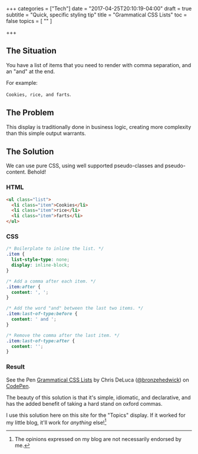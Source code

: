 +++
categories = ["Tech"]
date = "2017-04-25T20:10:19-04:00"
draft = true
subtitle = "Quick, specific styling tip"
title = "Grammatical CSS Lists"
toc = false
topics = [
  ""
]

+++



## The Situation

You have a list of items that you need to render with comma separation, and
an "and" at the end.

For example:

`Cookies, rice, and farts`.

## The Problem

This display is traditionally done in business logic, creating
more complexity than this simple output warrants.

## The Solution

We can use pure CSS, using well supported pseudo-classes and pseudo-content.
Behold!

### HTML

```html
<ul class="list">
  <li class="item">Cookies</li>
  <li class="item">rice</li>
  <li class="item">farts</li>
</ul>
```

### CSS

```css
/* Boilerplate to inline the list. */
.item {
  list-style-type: none;
  display: inline-block;
}

/* Add a comma after each item. */
.item:after {
  content: ', ';
}

/* Add the word "and" between the last two items. */
.item:last-of-type:before {
  content: ' and ';
}

/* Remove the comma after the last item. */
.item:last-of-type:after {
  content: '';
}
```

### Result

<p data-height="265" data-theme-id="0" data-slug-hash="xdRPWZ" data-default-tab="css,result" data-user="bronzehedwick" data-embed-version="2" data-pen-title="Grammatical CSS Lists" class="codepen">See the Pen <a href="http://codepen.io/bronzehedwick/pen/xdRPWZ/">Grammatical CSS Lists</a> by Chris DeLuca (<a href="http://codepen.io/bronzehedwick">@bronzehedwick</a>) on <a href="http://codepen.io">CodePen</a>.</p>
<script async src="https://production-assets.codepen.io/assets/embed/ei.js"></script>

The beauty of this solution is that it's simple, idiomatic, and declarative,
and has the added benefit of taking a hard stand on oxford commas.

I use this solution here on this site for the "Topics" display. If it worked for
my little blog, it'll work for *anything* else![^1]

[^1]: The opinions expressed on my blog are not necessarily endorsed by me.
